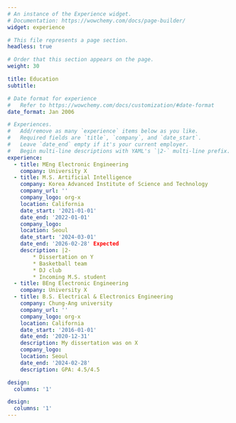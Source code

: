 ```yaml
---
# An instance of the Experience widget.
# Documentation: https://wowchemy.com/docs/page-builder/
widget: experience

# This file represents a page section.
headless: true

# Order that this section appears on the page.
weight: 30

title: Education
subtitle:

# Date format for experience
#   Refer to https://wowchemy.com/docs/customization/#date-format
date_format: Jan 2006

# Experiences.
#   Add/remove as many `experience` items below as you like.
#   Required fields are `title`, `company`, and `date_start`.
#   Leave `date_end` empty if it's your current employer.
#   Begin multi-line descriptions with YAML's `|2-` multi-line prefix.
experience:
  - title: MEng Electronic Engineering
    company: University X
  - title: M.S. Artificial Intelligence
    company: Korea Advanced Institute of Science and Technology 
    company_url: ''
    company_logo: org-x
    location: California
    date_start: '2021-01-01'
    date_end: '2022-01-01'
    company_logo: 
    location: Seoul
    date_start: '2024-03-01'
    date_end: '2026-02-28' Expected
    description: |2-
        * Dissertation on Y
        * Basketball team
        * DJ club
        * Incoming M.S. student
  - title: BEng Electronic Engineering
    company: University X
  - title: B.S. Electrical & Electronics Engineering
    company: Chung-Ang university
    company_url: ''
    company_logo: org-x
    location: California
    date_start: '2016-01-01'
    date_end: '2020-12-31'
    description: My dissertation was on X
    company_logo: 
    location: Seoul
    date_end: '2024-02-28'
    description: GPA: 4.5/4.5

design:
  columns: '1'

design:
  columns: '1'
---
```

